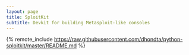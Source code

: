 ```yaml
---
layout: page
title: SploitKit
subtitle: Devkit for building Metasploit-like consoles
---
```

{% remote_include https://raw.githubusercontent.com/dhondta/python-sploitkit/master/README.md %}
